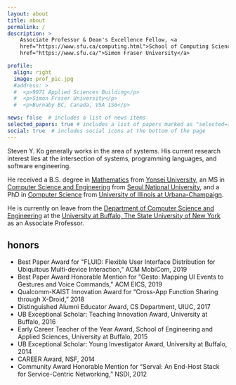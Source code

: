 ```yaml
---
layout: about
title: about
permalink: /
description: >
    Associate Professor & Dean's Excellence Fellow, <a
    href="https://www.sfu.ca/computing.html">School of Computing Science</a>, <a
    href="https://www.sfu.ca/">Simon Fraser University</a>

profile:
  align: right
  image: prof_pic.jpg
  #address: >
  #  <p>9971 Applied Sciences Building</p>
  #  <p>Simon Fraser University</p>
  #  <p>Burnaby BC, Canada, V5A 1S6</p>

news: false  # includes a list of news items
selected_papers: true # includes a list of papers marked as "selected={true}"
social: true  # includes social icons at the bottom of the page
---
```


Steven Y. Ko generally works in the area of systems. His current research interest lies at the
intersection of systems, programming languages, and software engineering.

He received a B.S. degree in [Mathematics](https://math.yonsei.ac.kr/math/index.do) from [Yonsei
University](https://www.yonsei.ac.kr/en_sc/index.jsp), an MS in [Computer Science and
Engineering](https://cse.snu.ac.kr/en) from [Seoul National
University](https://en.snu.ac.kr/index.html), and a PhD in [Computer
Science](https://cs.illinois.edu) from [University of Illinois at
Urbana-Champaign](https://illinois.edu).

He is currently on leave from the [Department of Computer Science and
Engineering](https://engineering.buffalo.edu/computer-science-engineering.html) at the [University
at Buffalo, The State University of New York](https://www.buffalo.edu) as an Associate Professor.

## honors

* Best Paper Award for "FLUID: Flexible User Interface Distribution for Ubiquitous Multi-device
  Interaction," ACM MobiCom, 2019
* Best Paper Award Honorable Mention for "Gesto: Mapping UI Events to Gestures and Voice Commands,"
  ACM EICS, 2019
* Qualcomm-KAIST Innovation Award for “Cross-App Function Sharing through X-Droid,” 2018
* Distinguished Alumni Educator Award, CS Department, UIUC, 2017
* UB Exceptional Scholar: Teaching Innovation Award, University at Buffalo, 2016
* Early Career Teacher of the Year Award, School of Engineering and Applied Sciences, University at
  Buffalo, 2015
* UB Exceptional Scholar: Young Investigator Award, University at Buffalo, 2014
* CAREER Award, NSF, 2014
* Community Award Honorable Mention for “Serval: An End-Host Stack for Service-Centric Networking,”
  NSDI, 2012
